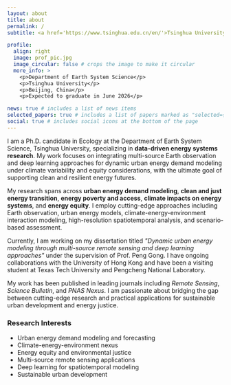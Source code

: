 ```yaml
---
layout: about
title: about
permalink: /
subtitle: <a href='https://www.tsinghua.edu.cn/en/'>Tsinghua University</a> • <a href='https://www.hku.hk/'>University of Hong Kong</a>

profile:
  align: right
  image: prof_pic.jpg
  image_circular: false # crops the image to make it circular
  more_info: >
    <p>Department of Earth System Science</p>
    <p>Tsinghua University</p>
    <p>Beijing, China</p>
    <p>Expected to graduate in June 2026</p>

news: true # includes a list of news items
selected_papers: true # includes a list of papers marked as "selected={true}"
social: true # includes social icons at the bottom of the page
---
```


I am a Ph.D. candidate in Ecology at the Department of Earth System Science, Tsinghua University, specializing in **data-driven energy systems research**. My work focuses on integrating multi-source Earth observation and deep learning approaches for dynamic urban energy demand modeling under climate variability and equity considerations, with the ultimate goal of supporting clean and resilient energy futures.

My research spans across **urban energy demand modeling**, **clean and just energy transition**, **energy poverty and access**, **climate impacts on energy systems**, and **energy equity**. I employ cutting-edge approaches including Earth observation, urban energy models, climate-energy-environment interaction modeling, high-resolution spatiotemporal analysis, and scenario-based assessment.

Currently, I am working on my dissertation titled *"Dynamic urban energy modeling through multi-source remote sensing and deep learning approaches"* under the supervision of Prof. Peng Gong. I have ongoing collaborations with the University of Hong Kong and have been a visiting student at Texas Tech University and Pengcheng National Laboratory.

My work has been published in leading journals including *Remote Sensing*, *Science Bulletin*, and *PNAS Nexus*. I am passionate about bridging the gap between cutting-edge research and practical applications for sustainable urban development and energy justice.

<div class="research-interests">
<h3>Research Interests</h3>
<ul>
  <li>Urban energy demand modeling and forecasting</li>
  <li>Climate-energy-environment nexus</li>
  <li>Energy equity and environmental justice</li>
  <li>Multi-source remote sensing applications</li>
  <li>Deep learning for spatiotemporal modeling</li>
  <li>Sustainable urban development</li>
</ul>
</div>
